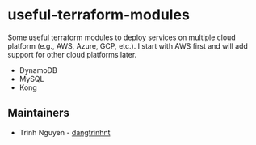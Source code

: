 # useful-terraform-modules
Some useful terraform modules to deploy services on multiple cloud platform (e.g., AWS, Azure, GCP, etc.). I start with AWS first and will add support for other cloud platforms later.

- DynamoDB
- MySQL
- Kong

## Maintainers

* Trinh Nguyen - [dangtrinhnt](https://www.dangtrinh.com)
